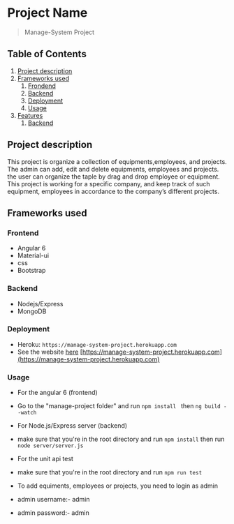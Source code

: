 # Project Name

>  Manage-System Project

## Table of Contents

1. [Project description](#project-description)
1. [Frameworks used](#frameworks-used)
    1. [Frondend](#frontend)
    1. [Backend](#backend)
    1. [Deployment](#deployment)
    1. [Usage](#usage)
1. [Features](#features)
    1. [Backend](#backend)

## Project description

 This project is  organize a collection of equipments,employees, and projects.
 The admin can add, edit and delete equipments, employees and projects.
 the user can organize the taple by drag and drop employee or equipment.
 This project is  working for a specific company, and keep track of such equipment, employees in accordance to the company’s different projects.

## Frameworks used

 ### Frontend
 * Angular 6
 * Material-ui
 * css
 * Bootstrap
 ### Backend
  * Nodejs/Express
  * MongoDB

 ### Deployment
  * Heroku:  `https://manage-system-project.herokuapp.com`
  * See the website [here](https://manage-system-project.herokuapp.com) [https://manage-system-project.herokuapp.com](https://manage-system-project.herokuapp.com)

 ### Usage

  * For the angular 6 (frontend)
  * Go to the "manage-project folder" and run `npm install ` then `ng build --watch`

  * For Node.js/Express server (backend)
  * make sure that you're in  the root directory and run  `npm install` then run `node server/server.js`
  * For the unit api test
  * make sure that you're in the root directory and run `npm run test`

  * To add equiments, employees or projects, you need to login as admin
  * admin username:- admin
  * admin password:- admin